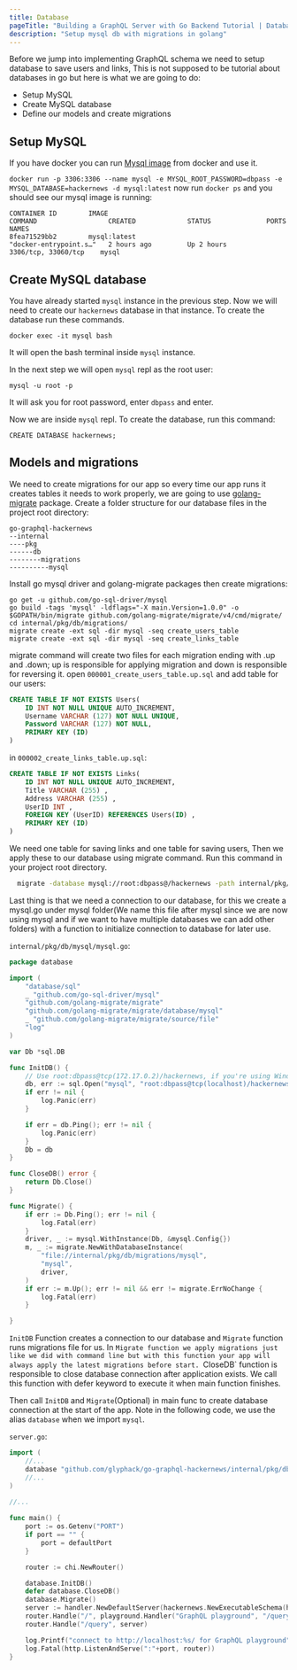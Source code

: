 ```yaml
---
title: Database
pageTitle: "Building a GraphQL Server with Go Backend Tutorial | Database "
description: "Setup mysql db with migrations in golang"
---
```


Before we jump into implementing GraphQL schema we need to setup database to save users and links, This is not supposed to be tutorial about databases in go but here is what we are going to do:
* Setup MySQL
* Create MySQL database
* Define our models and create migrations

## Setup MySQL <a name="setup-mysql"></a>
If you have docker you can run [Mysql image](https://hub.docker.com/_/mysql) from docker and use it.

<Instruction>

`docker run -p 3306:3306 --name mysql -e MYSQL_ROOT_PASSWORD=dbpass -e MYSQL_DATABASE=hackernews -d mysql:latest`
now run `docker ps` and you should see our mysql image is running:
```
CONTAINER ID        IMAGE                                                               COMMAND                  CREATED             STATUS              PORTS                  NAMES
8fea71529bb2        mysql:latest                                                        "docker-entrypoint.s…"   2 hours ago         Up 2 hours          3306/tcp, 33060/tcp    mysql

```

## Create MySQL database <a name="create-mysql-database"></a>
You have already started `mysql` instance in the previous step. Now we will need to create our `hackernews` database in that instance.
To create the database run these commands.

<Instruction>

`docker exec -it mysql bash`

It will open the bash terminal inside `mysql` instance.


In the next step we will open `mysql` repl as the root user:

`mysql -u root -p`


It will ask you for root password, enter `dbpass` and enter.

Now we are inside `mysql` repl. To create the database, run this command:

`CREATE DATABASE hackernews;`

</Instruction>

## Models and migrations <a name="models-and-migrations"></a>
We need to create migrations for our app so every time our app runs it creates tables it needs to work properly, we are going to use [golang-migrate](https://github.com/golang-migrate/migrate) package.
Create a folder structure for our database files in the project root directory:
```
go-graphql-hackernews
--internal
----pkg
------db
--------migrations
----------mysql
```
Install go mysql driver and golang-migrate packages then create migrations:

<Instruction>

```
go get -u github.com/go-sql-driver/mysql
go build -tags 'mysql' -ldflags="-X main.Version=1.0.0" -o $GOPATH/bin/migrate github.com/golang-migrate/migrate/v4/cmd/migrate/
cd internal/pkg/db/migrations/
migrate create -ext sql -dir mysql -seq create_users_table
migrate create -ext sql -dir mysql -seq create_links_table
```

</Instruction>

migrate command will create two files for each migration ending with .up and .down; up is responsible for applying migration and down is responsible for reversing it.
open `000001_create_users_table.up.sql` and add table for our users:

<Instruction>

```sql
CREATE TABLE IF NOT EXISTS Users(
    ID INT NOT NULL UNIQUE AUTO_INCREMENT,
    Username VARCHAR (127) NOT NULL UNIQUE,
    Password VARCHAR (127) NOT NULL,
    PRIMARY KEY (ID)
)
```

</Instruction>

in `000002_create_links_table.up.sql`:

<Instruction>

```sql
CREATE TABLE IF NOT EXISTS Links(
    ID INT NOT NULL UNIQUE AUTO_INCREMENT,
    Title VARCHAR (255) ,
    Address VARCHAR (255) ,
    UserID INT ,
    FOREIGN KEY (UserID) REFERENCES Users(ID) ,
    PRIMARY KEY (ID)
)
```

</Instruction>

We need one table for saving links and one table for saving users, Then we apply these to our database using migrate command. Run this command in your project root directory.

```bash
  migrate -database mysql://root:dbpass@/hackernews -path internal/pkg/db/migrations/mysql up
```

Last thing is that we need a connection to our database, for this we create a mysql.go under mysql folder(We name this file after mysql since we are now using mysql and if we want to have multiple databases we can add other folders) with a function to initialize connection to database for later use.

<Instruction>

`internal/pkg/db/mysql/mysql.go`:
```go
package database

import (
	"database/sql"
	_ "github.com/go-sql-driver/mysql"
	"github.com/golang-migrate/migrate"
	"github.com/golang-migrate/migrate/database/mysql"
	_ "github.com/golang-migrate/migrate/source/file"
	"log"
)

var Db *sql.DB

func InitDB() {
	// Use root:dbpass@tcp(172.17.0.2)/hackernews, if you're using Windows.
	db, err := sql.Open("mysql", "root:dbpass@tcp(localhost)/hackernews")
	if err != nil {
		log.Panic(err)
	}

	if err = db.Ping(); err != nil {
 		log.Panic(err)
	}
	Db = db
}

func CloseDB() error {
	return Db.Close()
}

func Migrate() {
	if err := Db.Ping(); err != nil {
		log.Fatal(err)
	}
	driver, _ := mysql.WithInstance(Db, &mysql.Config{})
	m, _ := migrate.NewWithDatabaseInstance(
		"file://internal/pkg/db/migrations/mysql",
		"mysql",
		driver,
	)
	if err := m.Up(); err != nil && err != migrate.ErrNoChange {
		log.Fatal(err)
	}

}
```

</Instruction>

`InitDB` Function creates a connection to our database and `Migrate` function runs migrations file for us.
In `Migrate function we apply migrations just like we did with command line but with this function your app will always apply the latest migrations before start.
`CloseDB` function is responsible to close database connection after application exists. We call this function with defer keyword to execute it when main function finishes.

Then call `InitDB` and `Migrate`(Optional) in main func to create database connection at the start of the app. Note in the following code, we use the alias `database` when we import `mysql`.

<Instruction>

`server.go`:
```go
import (
	//...
	database "github.com/glyphack/go-graphql-hackernews/internal/pkg/db/mysql"
	//...
)
	
//...

func main() {
	port := os.Getenv("PORT")
	if port == "" {
		port = defaultPort
	}

	router := chi.NewRouter()

	database.InitDB()
	defer database.CloseDB()
	database.Migrate()
	server := handler.NewDefaultServer(hackernews.NewExecutableSchema(hackernews.Config{Resolvers: &hackernews.Resolver{}}))
	router.Handle("/", playground.Handler("GraphQL playground", "/query"))
	router.Handle("/query", server)

	log.Printf("connect to http://localhost:%s/ for GraphQL playground", port)
	log.Fatal(http.ListenAndServe(":"+port, router))
}

```

</Instruction>
